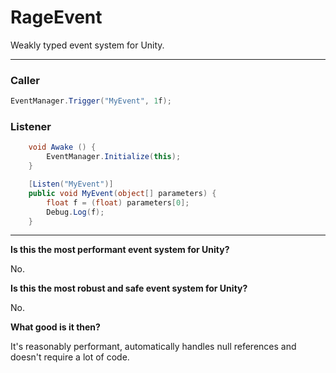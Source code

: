RageEvent
=========

Weakly typed event system for Unity.
___
### Caller
```C#
EventManager.Trigger("MyEvent", 1f);
```
### Listener
```C#
	void Awake () {
		EventManager.Initialize(this);
	}

	[Listen("MyEvent")]
	public void MyEvent(object[] parameters) {
		float f = (float) parameters[0];
		Debug.Log(f);
	}
```
___
**Is this the most performant event system for Unity?**

No.

**Is this the most robust and safe event system for Unity?**

No.

**What good is it then?**

It's reasonably performant, automatically handles null references and doesn't require a lot of code.

